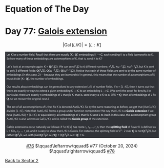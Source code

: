 # Equation of The Day

# Day 77: [Galois extension](https://en.wikipedia.org/wiki/Galois_extension)

$$\left|\operatorname{Gal}(L/K)\right|=[L:K]$$

<picture><img alt="Day 77" src="0077.png"></picture>

<center><a href="0076.html">#76</a> $\qquad\leftarrow\qquad$ #77 (October 20, 2024) $\qquad\rightarrow\qquad$ <a href="0078.html">#78</a></center>

[Back to Sector 2](../64-127.md)

<script data-goatcounter="https://zswu.goatcounter.com/count" async src="//gc.zgo.at/count.js"></script>
<script src="https://utteranc.es/client.js" repo="12AbBa/eotd" issue-term="pathname" theme="github-light" crossorigin="anonymous" async> </script>